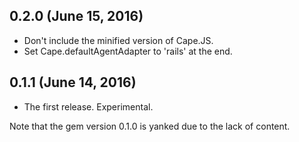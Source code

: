 ## 0.2.0 (June 15, 2016)

* Don't include the minified version of Cape.JS.
* Set Cape.defaultAgentAdapter to 'rails' at the end.

## 0.1.1 (June 14, 2016)

* The first release. Experimental.

Note that the gem version 0.1.0 is yanked due to the lack of content.
